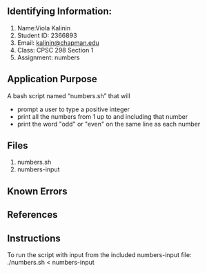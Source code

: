 ## Identifying Information: 
1. Name:Viola Kalinin	 
2. Student ID: 2366893
3. Email: kalinin@chapman.edu	
4. Class: CPSC 298 Section 1
5. Assignment: numbers 

## Application Purpose
A bash script named “numbers.sh” that will 
- prompt a user to type a positive integer 
- print all the numbers from 1 up to and including that number 
- print the word "odd" or "even" on the same line as each number

## Files 
1. numbers.sh
2. numbers-input

## Known Errors 

## References

## Instructions
To run the script with input from the included numbers-input file:
./numbers.sh < numbers-input

